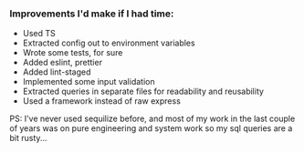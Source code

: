 ### Improvements I'd make if I had time:

- Used TS
- Extracted config out to environment variables
- Wrote some tests, for sure
- Added eslint, prettier
- Added lint-staged
- Implemented some input validation
- Extracted queries in separate files for readability and reusability
- Used a framework instead of raw express


PS: I've never used sequilize before, and most of my work in the last couple of years was on pure engineering and system work so my sql queries are a bit rusty...

